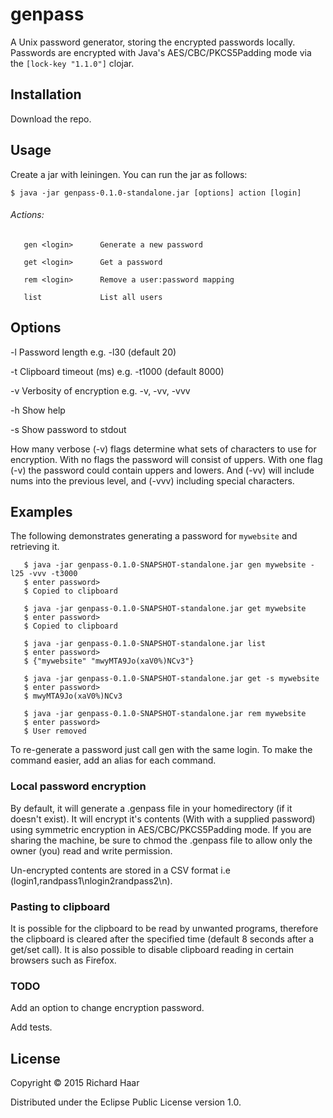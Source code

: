 # genpass

A Unix password generator, storing the encrypted passwords locally. Passwords are encrypted with Java's AES/CBC/PKCS5Padding mode via the `[lock-key "1.1.0"]` clojar.

## Installation

Download the repo.

## Usage

Create a jar with leiningen. You can run the jar as follows:

    $ java -jar genpass-0.1.0-standalone.jar [options] action [login]


###### Actions:
       gen <login>      Generate a new password

       get <login>      Get a password

       rem <login>      Remove a user:password mapping

       list             List all users


## Options

-l      Password length         e.g. -l30       (default 20)

-t      Clipboard timeout (ms)  e.g. -t1000     (default 8000)

-v      Verbosity of encryption e.g. -v, -vv, -vvv

-h      Show help

-s      Show password to stdout

How many verbose (-v) flags determine what sets of characters to use for encryption. With no flags the password will consist of uppers. With one flag (-v) the password could contain  uppers and lowers. And (-vv) will include nums into the previous level, and (-vvv) including special characters.

## Examples

The following demonstrates generating a password for `mywebsite` and retrieving it.

```
   $ java -jar genpass-0.1.0-SNAPSHOT-standalone.jar gen mywebsite -l25 -vvv -t3000
   $ enter password>
   $ Copied to clipboard

   $ java -jar genpass-0.1.0-SNAPSHOT-standalone.jar get mywebsite
   $ enter password>
   $ Copied to clipboard

   $ java -jar genpass-0.1.0-SNAPSHOT-standalone.jar list
   $ enter password>
   $ {"mywebsite" "mwyMTA9Jo(xaV0%)NCv3"}

   $ java -jar genpass-0.1.0-SNAPSHOT-standalone.jar get -s mywebsite
   $ enter password>
   $ mwyMTA9Jo(xaV0%)NCv3

   $ java -jar genpass-0.1.0-SNAPSHOT-standalone.jar rem mywebsite
   $ enter password>
   $ User removed
```

To re-generate a password just call gen with the same login. To make the command easier, add an alias for each command.

### Local password encryption

By default, it will generate a .genpass file in your homedirectory (if it doesn't exist). It will encrypt it's contents (With  with a supplied password) using symmetric encryption in AES/CBC/PKCS5Padding mode. If you are sharing the machine, be sure to chmod the .genpass file to allow only the owner (you) read and write permission.

Un-encrypted contents are stored in a CSV format i.e (login1,randpass1\nlogin2randpass2\n).

### Pasting to clipboard

It is possible for the clipboard to be read by unwanted programs, therefore the clipboard is cleared after the specified time (default 8 seconds after a get/set call). It is also possible to disable clipboard reading in certain browsers such as Firefox.
 
### TODO

Add an option to change encryption password.

Add tests.

## License

Copyright © 2015 Richard Haar

Distributed under the Eclipse Public License version 1.0.
